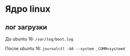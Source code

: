 Ядро linux
==========

## лог загрузки

До ubuntu 16: `/var/log/boot.log`

После ubuntu 16: `journalctl -b0 --system _COMM=systemd`